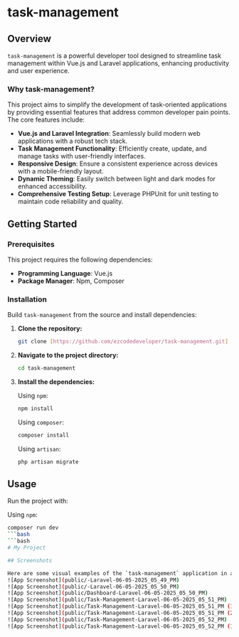 # task-management

## Overview

`task-management` is a powerful developer tool designed to streamline task management within Vue.js and Laravel applications, enhancing productivity and user experience.

### Why task-management?

This project aims to simplify the development of task-oriented applications by providing essential features that address common developer pain points. The core features include:

-   **Vue.js and Laravel Integration**: Seamlessly build modern web applications with a robust tech stack.
-   **Task Management Functionality**: Efficiently create, update, and manage tasks with user-friendly interfaces.
-   **Responsive Design**: Ensure a consistent experience across devices with a mobile-friendly layout.
-   **Dynamic Theming**: Easily switch between light and dark modes for enhanced accessibility.
-   **Comprehensive Testing Setup**: Leverage PHPUnit for unit testing to maintain code reliability and quality.

## Getting Started

### Prerequisites

This project requires the following dependencies:

-   **Programming Language**: Vue.js
-   **Package Manager**: Npm, Composer

### Installation


Build `task-management` from the source and install dependencies:

1.  **Clone the repository:**
    ```bash
    git clone [https://github.com/ezcodedeveloper/task-management.git]
    ```

2.  **Navigate to the project directory:**
    ```bash
    cd task-management
    ```

3.  **Install the dependencies:**

    Using `npm`:
    ```bash
    npm install
    ```

    Using `composer`:
    ```bash
    composer install
    ```
    Using `artisan`:
    ```bash
    php artisan migrate
    ```
## Usage

Run the project with:

Using `npm`:
```bash
composer run dev
```bash
```bash
# My Project

## Screenshots

Here are some visual examples of the `task-management` application in action:
![App Screenshot](public/-Laravel-06-05-2025_05_49_PM)
![App Screenshot](public/-Laravel-06-05-2025_05_50_PM)
![App Screenshot](public/Dashboard-Laravel-06-05-2025_05_50_PM)
![App Screenshot](public/Task-Management-Laravel-06-05-2025_05_51_PM)
![App Screenshot](public/Task-Management-Laravel-06-05-2025_05_51_PM (1))
![App Screenshot](public/Task-Management-Laravel-06-05-2025_05_51_PM (2))
![App Screenshot](public/Task-Management-Laravel-06-05-2025_05_52_PM)
![App Screenshot](public/Task-Management-Laravel-06-05-2025_05_52_PM (1))
